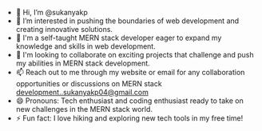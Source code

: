 - 👋 Hi, I’m @sukanyakp
- 👀 I’m interested in pushing the boundaries of web development and creating innovative solutions.
- 🌱 I'm a self-taught MERN stack developer eager to expand my knowledge and skills in web development.
- 💞️ I'm looking to collaborate on exciting projects that challenge and push my abilities in MERN stack development.
- 📫 Reach out to me through my website or email for any collaboration opportunities or discussions on MERN stack development..sukanyakp04@gmail.com
- 😄 Pronouns:  Tech enthusiast and coding enthusiast ready to take on new challenges in the MERN stack world.
- ⚡ Fun fact:  I love hiking and exploring new tech tools in my free time!

<!---
sukanyakp/sukanyakp is a ✨ special ✨ repository because its `README.md` (this file) appears on your GitHub profile.
You can click the Preview link to take a look at your changes.
--->
